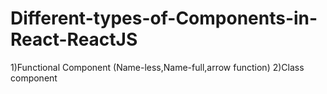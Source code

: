 # Different-types-of-Components-in-React-ReactJS
1)Functional Component (Name-less,Name-full,arrow function)      2)Class component
